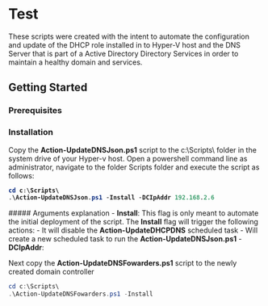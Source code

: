 # Test
These scripts were created with the intent to automate the configuration and update of the DHCP role installed in to Hyper-V host and the DNS Server that is part of a Active Directory Directory Services in order to maintain a healthy domain and services.

## Getting Started

### Prerequisites

### Installation

Copy the <b>Action-UpdateDNSJson.ps1</b> script to the c:\Scripts\ folder in the system drive of your Hyper-v host. Open a powershell command line as administrator, navigate to the folder Scripts folder and execute the script as follows:
<b>
```powershell
cd c:\Scripts\
.\Action-UpdateDNSJson.ps1 -Install -DCIpAddr 192.168.2.6
```
</b>
##### Arguments explanation
- <b>Install</b>: This flag is only meant to automate the initial deployment of the script. The <b>Install</b> flag will trigger the following actions:
  - It will disable the <B>Action-UpdateDHCPDNS</B> scheduled task
  - Will create a new scheduled task to run the <B>Action-UpdateDNSJson.ps1</B>
- <b>DCIpAddr</b>:

Next copy the <b>Action-UpdateDNSFowarders.ps1</b> script to the newly created domain controller
```powershell
cd c:\Scripts\
.\Action-UpdateDNSFowarders.ps1 -Install
```
